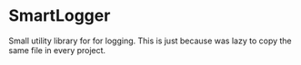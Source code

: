 # SmartLogger
Small utility library for for logging. This is just because was lazy to copy the same file in every project.
